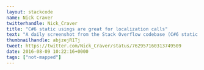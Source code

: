 ```yaml
---
layout: stackcode
name: Nick Craver
twitterhandle: Nick_Craver
title: "C#6 static usings are great for localization calls"
text: "A daily screenshot from the Stack Overflow codebase (C#6 static usings are great for localization calls). "
thumbnailhandle: abjzejR1Tj
tweet: https://twitter.com/Nick_Craver/status/762957160313749509
date: 2016-08-09 10:22:16+0000
tags: ["not-mapped"]
---
```

